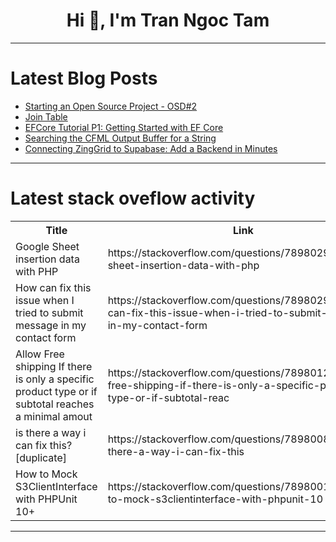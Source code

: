 <h1 align="center">Hi 👋, I'm Tran Ngoc Tam</h1>

---

# Latest Blog Posts 
<!-- BLOG-POST-LIST:START -->
- [Starting an Open Source Project - OSD#2](https://dev.to/bregwin/starting-a-open-source-project-55d1)
- [Join Table](https://dev.to/theholyspirit/join-table-4jk1)
- [EFCore Tutorial P1: Getting Started with EF Core](https://dev.to/moh_moh701/efcore-tutorial-p1-getting-started-with-ef-core-48g0)
- [Searching the CFML Output Buffer for a String](https://dev.to/gamesover/searching-the-cfml-output-buffer-for-a-string-1b5f)
- [Connecting ZingGrid to Supabase: Add a Backend in Minutes](https://dev.to/camdyn_rasque/connecting-zinggrid-to-supabase-add-a-backend-in-minutes-1ebe)
<!-- BLOG-POST-LIST:END -->

---

# Latest stack oveflow activity
<table>
  <tr><th>Title</th><th>Link</th></tr>
  <!-- STACKOVERFLOW:START --><tr><td>Google Sheet insertion data with PHP</td><td>https://stackoverflow.com/questions/78980297/google-sheet-insertion-data-with-php</td></tr><tr><td>How can fix this issue when I tried to submit message in my contact form</td><td>https://stackoverflow.com/questions/78980293/how-can-fix-this-issue-when-i-tried-to-submit-message-in-my-contact-form</td></tr><tr><td>Allow Free shipping If there is only a specific product type or if subtotal reaches a minimal amout</td><td>https://stackoverflow.com/questions/78980124/allow-free-shipping-if-there-is-only-a-specific-product-type-or-if-subtotal-reac</td></tr><tr><td>is there a way i can fix this? [duplicate]</td><td>https://stackoverflow.com/questions/78980081/is-there-a-way-i-can-fix-this</td></tr><tr><td>How to Mock S3ClientInterface with PHPUnit 10+</td><td>https://stackoverflow.com/questions/78980011/how-to-mock-s3clientinterface-with-phpunit-10</td></tr><!-- STACKOVERFLOW:END -->
</table>

---


